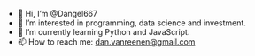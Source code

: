 - 👋 Hi, I’m @Dangel667
- 👀 I’m interested in programming, data science and investment.
- 🌱 I’m currently learning Python and JavaScript.
- 📫 How to reach me: dan.vanreenen@gmail.com
